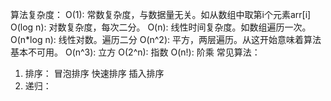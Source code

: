 算法复杂度：
    O(1): 常数复杂度，与数据量无关。如从数组中取第i个元素arr[i]
    O(log n): 对数复杂度，每次二分。
    O(n): 线性时间复杂度。如数组遍历一次。
    O(n*log n): 线性对数。遍历二分
    O(n^2): 平方，两层遍历。从这开始意味着算法基本不可用。
    O(n^3): 立方
    O(2^n): 指数
    O(n!): 阶乘
常见算法：
1. 排序：
    冒泡排序
    快速排序
    插入排序
2. 递归：
